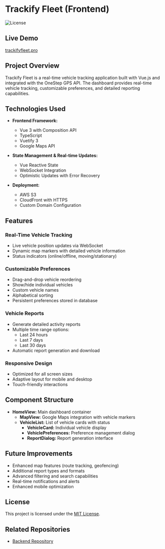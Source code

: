 # Trackify Fleet (Frontend)

![License](https://img.shields.io/badge/license-MIT-blue.svg)

## Live Demo
[trackifyfleet.pro](https://trackifyfleet.pro)

## Project Overview
Trackify Fleet is a real-time vehicle tracking application built with Vue.js and integrated with the OneStep GPS API. The dashboard provides real-time vehicle tracking, customizable preferences, and detailed reporting capabilities.

## Technologies Used
- **Frontend Framework:**
  - Vue 3 with Composition API
  - TypeScript
  - Vuetify 3
  - Google Maps API

- **State Management & Real-time Updates:**
  - Vue Reactive State
  - WebSocket Integration
  - Optimistic Updates with Error Recovery

- **Deployment:**
  - AWS S3
  - CloudFront with HTTPS
  - Custom Domain Configuration

## Features

### Real-Time Vehicle Tracking
- Live vehicle position updates via WebSocket
- Dynamic map markers with detailed vehicle information
- Status indicators (online/offline, moving/stationary)

### Customizable Preferences
- Drag-and-drop vehicle reordering
- Show/hide individual vehicles
- Custom vehicle names
- Alphabetical sorting
- Persistent preferences stored in database

### Vehicle Reports
- Generate detailed activity reports
- Multiple time range options:
  - Last 24 hours
  - Last 7 days
  - Last 30 days
- Automatic report generation and download

### Responsive Design
- Optimized for all screen sizes
- Adaptive layout for mobile and desktop
- Touch-friendly interactions

## Component Structure
- **HomeView:** Main dashboard container
  - **MapView:** Google Maps integration with vehicle markers
  - **VehicleList:** List of vehicle cards with status
    - **VehicleCard:** Individual vehicle display
    - **VehiclePreferences:** Preference management dialog
    - **ReportDialog:** Report generation interface
   
## Future Improvements
- Enhanced map features (route tracking, geofencing)
- Additional report types and formats
- Advanced filtering and search capabilities
- Real-time notifications and alerts
- Enhanced mobile optimization

## License
This project is licensed under the [MIT License](LICENSE).

## Related Repositories
- [Backend Repository](https://github.com/davidwiese/vue-go-backend)
